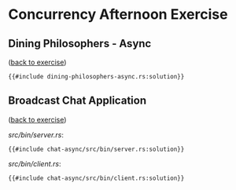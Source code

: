 # Concurrency Afternoon Exercise

## Dining Philosophers - Async

([back to exercise](dining-philosophers-async.md))

```rust,compile_fail
{{#include dining-philosophers-async.rs:solution}}
```

## Broadcast Chat Application

([back to exercise](chat-app.md))

_src/bin/server.rs_:

```rust,compile_fail
{{#include chat-async/src/bin/server.rs:solution}}
```

_src/bin/client.rs_:

```rust,compile_fail
{{#include chat-async/src/bin/client.rs:solution}}
```

